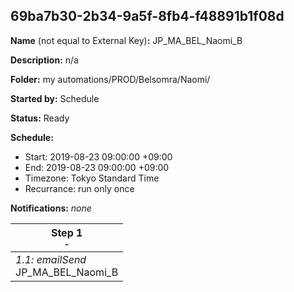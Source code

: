 ## 69ba7b30-2b34-9a5f-8fb4-f48891b1f08d

**Name** (not equal to External Key)**:** JP_MA_BEL_Naomi_B

**Description:** n/a

**Folder:** my automations/PROD/Belsomra/Naomi/

**Started by:** Schedule

**Status:** Ready

**Schedule:**

* Start: 2019-08-23 09:00:00 +09:00
* End: 2019-08-23 09:00:00 +09:00
* Timezone: Tokyo Standard Time
* Recurrance: run only once

**Notifications:** _none_


| Step 1<br>_<small>-</small>_ |
| --- |
| _1.1: emailSend_<br>JP_MA_BEL_Naomi_B |

